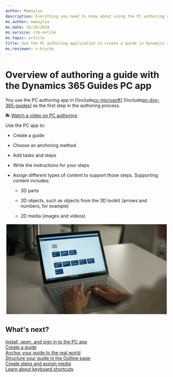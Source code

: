 ```yaml
---
author: Mamaylya
description: Everything you need to know about using the PC authoring application to create a guide in Dynamics 365 Guides.
ms.author: mamaylya
ms.date: 10/29/2019
ms.service: crm-online
ms.topic: article
title: Use the PC authoring application to create a guide in Dynamics 365 Guides
ms.reviewer: v-brycho
---
```


# Overview of authoring a guide with the Dynamics 365 Guides PC app

You use the PC authoring app in [!include[cc-microsoft](../includes/cc-microsoft.md)] [!include[pn-dyn-365-guides](../includes/pn-dyn-365-guides.md)] as the first step in the authoring process. 

![Video camera graphic](media/video-camera.PNG "Video camera graphic") [Watch a video on PC authoring](https://aka.ms/pcauthor).

Use the PC app to:

- Create a guide

- Choose an anchoring method

- Add tasks and steps

- Write the instructions for your steps

- Assign different types of content to support those steps. Supporting content includes:

  - 3D parts
  
  - 3D objects, such as objects from the 3D toolkit (arrows and numbers, for example)
  
  - 2D media (images and videos)
  
![PC authoring](media/pc-authoring.PNG "PC authoring")

## What's next?

[Install, open, and sign in to the PC app](install-sign-in-pc-app.md)<br>
[Create a guide](create-guide.md)<br>
[Anchor your guide to the real world](anchor.md)<br>
[Structure your guide in the Outline page](structure-guide.md)<br>
[Create steps and assign media](create-steps-assign-media.md)<br>
[Learn about keyboard shortcuts](keyboard-shortcuts-pc-app.md)<br>



